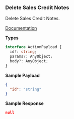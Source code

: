 ### Delete Sales Credit Notes

Delete Sales Credit Notes.

[Documentation](https://developer.sage.com/accounting/reference/invoicing-sales/#tag/Sales-Credit-Notes/operation/deleteSalesCreditNotesKey)

**Types**
```ts
interface ActionPayload {
  id?: string;
  params?: AnyObject;
  body?: AnyObject;
}
```

**Sample Payload**
```json
{
  "id": "string"
}
```

**Sample Response**
```json
null
```
